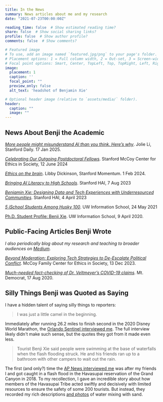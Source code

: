 ```yaml
---
title: In the News
summary: News articles about me and my research
date: "2021-07-23T00:00:00Z"

reading_time: false  # Show estimated reading time?
share: false  # Show social sharing links?
profile: false  # Show author profile?
comments: false  # Show comments?

# Featured image
# To use, add an image named `featured.jpg/png` to your page's folder.
# Placement options: 1 = Full column width, 2 = Out-set, 3 = Screen-width
# Focal point options: Smart, Center, TopLeft, Top, TopRight, Left, Right, BottomLeft, Bottom, BottomRight
image:
  placement: 1
  caption: ''
  focal_point: ""
  preview_only: false
  alt_text: 'headshot of Benjamin Xie'

# Optional header image (relative to `assets/media/` folder).
header:
  caption: ""
  image: ""
---
```


## News About Benji the Academic

[_More people might misunderstand AI than you think. Here’s why_](https://stanforddaily.com/2025/01/17/why-people-misunderstand-ai/). Jolie Li, Stanford Daily. 17 Jan 2025.

[_Celebrating Our Outgoing Postdoctoral Fellows_](https://ethicsinsociety.stanford.edu/news/celebrating-our-outgoing-postdoctoral-fellows). Stanford McCoy Center for Ethics in Society, 12 June 2024

[_Ethics on the brain_](https://momentum.stanford.edu/stories/ethics-on-the-brain). Libby Dickinson, Stanford Momentum. 1 Feb 2024.

[_Bringing AI Literacy to High Schools_](https://hai.stanford.edu/news/bringing-ai-literacy-high-schools). Stanford HAI, 7 Aug 2023

[_Benjamin Xie: Designing Data and Tech Experiences with Underresourced Communities_](https://www.linkedin.com/pulse/benjamin-xie-designing-data-tech-experiences-underresourced). Stanford HAI, 4 April 2023

[_5 iSchool Students Among Husky 100_](https://ischool.uw.edu/news/2021/05/5-ischool-students-among-husky-100). UW Information School, 24 May 2021

[Ph.D. Student Profile: Benji Xie](https://ischool.uw.edu/programs/phd/people/students/xie). UW Information School, 9 April 2020.


## Public-Facing Articles Benji Wrote
_I also periodically blog about my research and teaching to broader audiences on [Medium](https://medium.com/@benjixie)._

[_Beyond Moderation: Exploring Tech Strategies to De-Escalate Political Conflict_](https://ethicsinsociety.stanford.edu/news/beyond-moderation-exploring-tech-strategies-de-escalate-political-conflict). McCoy Family Center for Ethics in Society, 13 Dec 2023.

[_Much-needed fact-checking of Dr. Veltmeyer’s COVID-19 claims_](https://web.archive.org/web/20210209035459/https://www.mtdemocrat.com/opinion/guest-column-much-needed-fact-checking-of-dr-veltmeyers-covid-19-claims/). Mt. Democrat, 17 Aug 2020.


## Silly Things Benji was Quoted as Saying
I have a hidden talent of saying silly things to reporters:

> I was just a little camel in the beginning.

Immediately after running 26.2 miles to finish second in the 2020 Disney World Marathon, the [Orlando Sentinel interviewed me](https://www.orlandosentinel.com/2020/01/12/arizona-man-denies-fredison-costa-record-tying-8th-disney-world-marathon-title/). The full interview likely didn't make such sense, but the quotes they got from it made even less.

> Tourist Benji Xie said people were swimming at the base of waterfalls when the flash flooding struck. He and his friends ran up to a bathroom with other campers to wait out the rain.

The first (and only?) time the [AP News interviewed me](https://apnews.com/general-news-11d3f78a517f43a3a5541288938b4e79) was after my friends I and got caught in a flash flood in the Havasupai reservation of the Grand Canyon in 2018. To my recollection, I gave an incredible story about how members of the Havasupai Tribe acted swiftly and decisively with limited resources to ensure the safety of some 200 tourists. But instead, they recorded my rich descriptions [and photos](https://www.santafenewmexican.com/news/local_news/flash-flood-sends-tourists-to-high-ground-near-grand-canyon/article_d66dfcb3-4098-51b3-81d9-391c4d9f16c9.html) of water mixing with sand.
